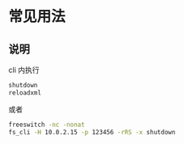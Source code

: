 # 常见用法

## 说明

cli 内执行

```sh
shutdown
reloadxml
```

或者

```sh
freeswitch -nc -nonat
fs_cli -H 10.0.2.15 -p 123456 -rRS -x shutdown
```
